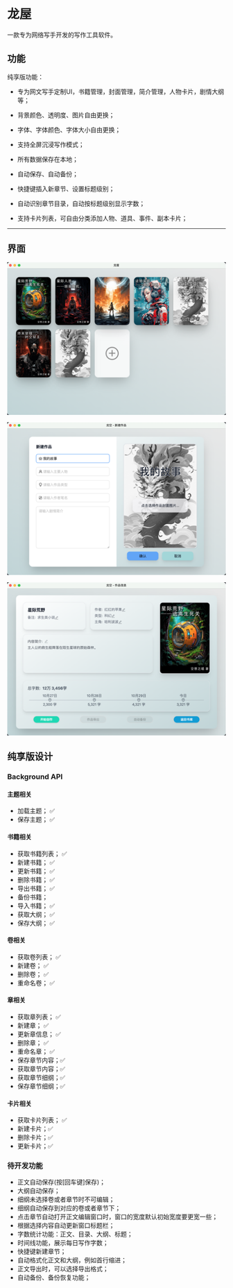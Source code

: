 # 龙屋

一款专为网络写手开发的写作工具软件。

## 功能

纯享版功能：

- 专为网文写手定制UI，书籍管理，封面管理，简介管理，人物卡片，剧情大纲等；

- 背景颜色、透明度、图片自由更换；

- 字体、字体颜色、字体大小自由更换；

- 支持全屏沉浸写作模式；

- 所有数据保存在本地；

- 自动保存、自动备份；

- 快捷键插入新章节、设置标题级别；

- 自动识别章节目录，自动按标题级别显示字数；

- 支持卡片列表，可自由分类添加人物、道具、事件、副本卡片；

---

## 界面

![Alt text](image.png)

![Alt text](image-2.png)

![Alt text](image-1.png)

## 纯享版设计

### Background API

#### 主题相关
- 加载主题； ✅
- 保存主题； ✅

#### 书籍相关
- 获取书籍列表； ✅
- 新建书籍；    ✅
- 更新书籍；    ✅
- 删除书籍；    ✅
- 导出书籍；    ✅
- 备份书籍；
- 导入书籍；    ✅
- 获取大纲；    ✅
- 保存大纲；    ✅

#### 卷相关
- 获取卷列表；  ✅
- 新建卷；     ✅
- 删除卷；     ✅
- 重命名卷；   ✅

#### 章相关
- 获取章列表； ✅
- 新建章；    ✅
- 更新章信息； ✅
- 删除章；    ✅
- 重命名章；  ✅
- 保存章节内容；✅
- 获取章节内容；✅
- 获取章节细纲；✅
- 保存章节细纲；✅
  
#### 卡片相关
- 获取卡片列表； ✅
- 新建卡片；✅
- 删除卡片；✅
- 更新卡片；✅

### 待开发功能

- 正文自动保存(按[回车键]保存)；
- 大纲自动保存；
- 细纲未选择卷或者章节时不可编辑；
- 细纲自动保存到对应的卷或者章节下；
- 点击章节自动打开正文编辑窗口时，窗口的宽度默认初始宽度要更宽一些；
- 根据选择内容自动更新窗口标题栏；
- 字数统计功能：正文、目录、大纲、标题；
- 时间线功能，展示每日写作字数；
- 快捷键新建章节；
- 自动格式化正文和大纲，例如首行缩进；
- 正文导出时，可以选择导出格式；
- 自动备份、备份恢复功能；

